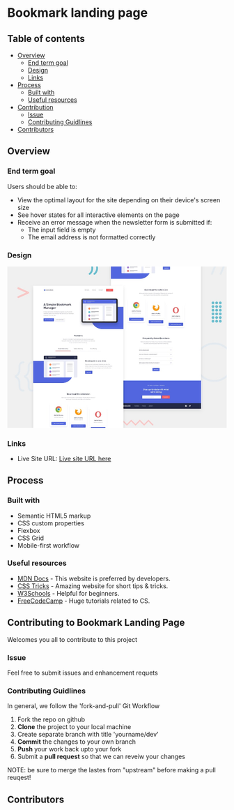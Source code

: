 # Bookmark landing page

## Table of contents

-   [Overview](#overview)
    -   [End term goal](#end-term-goal)
    -   [Design](#design)
    -   [Links](#links)
-   [Process](#process)
    -   [Built with](#built-with)
    -   [Useful resources](#useful-resources)
-   [Contribution](#contributing-to-bookmark-landing-page)
    -   [Issue](#issue)
    -   [Contributing Guidlines](#contributing-guidlines)
-   [Contributors](#contributors)

## Overview

### End term goal

Users should be able to:

-   View the optimal layout for the site depending on their device's screen size
-   See hover states for all interactive elements on the page
-   Receive an error message when the newsletter form is submitted if:
    -   The input field is empty
    -   The email address is not formatted correctly

### Design

![](./assets/design/desktop-preview.jpg)

### Links

-   Live Site URL: [Live site URL here](https://your-live-site-url.com)

## Process


### Built with

-   Semantic HTML5 markup
-   CSS custom properties
-   Flexbox
-   CSS Grid
-   Mobile-first workflow

### Useful resources

-   [MDN Docs](https://developer.mozilla.org/en-US/) - This website is preferred by developers.
-   [CSS Tricks](https://css-tricks.com/) - Amazing website for short tips & tricks.
-   [W3Schools](https://www.w3schools.com/) - Helpful for beginners.
-   [FreeCodeCamp](https://www.freecodecamp.org/) - Huge tutorials related to CS.

## Contributing to Bookmark Landing Page

Welcomes you all to contribute to this project

### Issue

Feel free to submit issues and enhancement requets

### Contributing Guidlines

In general, we follow the 'fork-and-pull' Git Workflow  
1. Fork the repo on github
2. **Clone** the project to your local machine
3. Create separate branch with title 'yourname/dev'
4. **Commit** the changes to your own branch
5. **Push** your work back upto your fork 
6. Submit a **pull request** so that we can reveiw your changes  
    
NOTE: be sure to merge the lastes from "upstream" before making a pull reuqest!  

## Contributors
